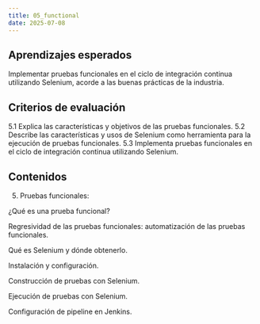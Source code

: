 ```yaml
---
title: 05_functional
date: 2025-07-08
---
```


## Aprendizajes esperados
Implementar pruebas funcionales en el ciclo de integración continua utilizando Selenium, acorde a las buenas prácticas de la industria.

## Criterios de evaluación
5.1 Explica las características y objetivos de las pruebas funcionales.
5.2 Describe las características y usos de Selenium como herramienta para la ejecución de pruebas funcionales.
5.3 Implementa pruebas funcionales en el ciclo de integración continua utilizando Selenium.
## Contenidos
5. Pruebas funcionales:

¿Qué es una prueba funcional?

Regresividad de las pruebas funcionales: automatización de las pruebas funcionales.

Qué es Selenium y dónde obtenerlo.

Instalación y configuración.

Construcción de pruebas con Selenium.

Ejecución de pruebas con Selenium.

Configuración de pipeline en Jenkins.